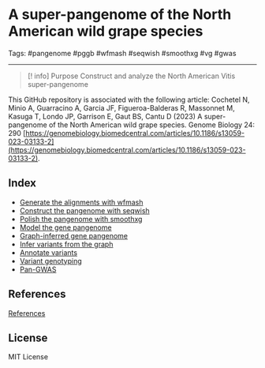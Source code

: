 # A super-pangenome of the North American wild grape species

Tags: #pangenome #pggb #wfmash #seqwish #smoothxg  #vg #gwas 

***

> [! info] Purpose
> Construct and analyze the North American Vitis super-pangenome

This GitHub repository is associated with the following article:
Cochetel N, Minio A, Guarracino A, Garcia JF, Figueroa-Balderas R, Massonnet M, Kasuga T, Londo JP, Garrison E, Gaut BS, Cantu D (2023) A super-pangenome of the North American wild grape species. Genome Biology 24: 290
[https://genomebiology.biomedcentral.com/articles/10.1186/s13059-023-03133-2](https://genomebiology.biomedcentral.com/articles/10.1186/s13059-023-03133-2).

## Index

- [Generate the alignments with wfmash](0.02_PGGB_wfmash.md)
- [Construct the pangenome with seqwish](0.03_PGGB_seqwish.md)
- [Polish the pangenome with smoothxg](0.04_PGGB_smoothxg.md)
- [Model the gene pangenome](0.05_modeling.md)
- [Graph-inferred gene pangenome](0.06_gene_pangenome.md)
- [Infer variants from the graph](0.07_infer_variants.md)
- [Annotate variants](0.08_snpEff.md)
- [Variant genotyping](0.09_variant_genotyping.md)
- [Pan-GWAS](0.10_pan_GWAS.md)

## References
[References](0.01_References.md)

## License
MIT License
